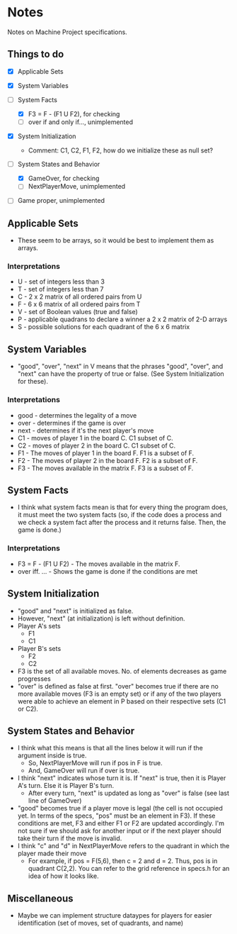 # Notes
Notes on Machine Project specifications.

## Things to do

- [x] Applicable Sets
- [x] System Variables
- [ ] System Facts
  - [x] F3 = F - (F1 U F2), for checking
  - [ ] over if and only if..., unimplemented
- [x] System Initialization
  - Comment: C1, C2, F1, F2, how do we initialize these as null set?
- [ ] System States and Behavior
  - [x] GameOver, for checking
  - [ ] NextPlayerMove, unimplemented
- [ ] Game proper, unimplemented


## Applicable Sets
- These seem to be arrays, so it would be best to implement them as arrays.

### Interpretations

- U  -  set of integers less than 3
- T  -  set of integers less than 7
- C  -  2 x 2 matrix of all ordered pairs from U
- F  -  6 x 6 matrix of all ordered pairs from T
- V  -  set of Boolean values (true and false)
- P  -  applicable quadrans to declare a winner
        a 2 x 2 matrix of 2-D arrays
- S  -  possible solutions for each quadrant of the 6 x 6 matrix


## System Variables
- "good", "over", "next" in V means that the phrases "good", "over", and "next" can have the property of true or false. (See System Initialization for these).

### Interpretations

- good  -  determines the legality of a move
- over  -  determines if the game is over
- next  -  determines if it's the next player's move
- C1    -  moves of player 1 in the board C. C1 subset of C.
- C2    -  moves of player 2 in the board C. C1 subset of C.
- F1    -  The moves of player 1 in the board F.
           F1 is a subset of F.
- F2    -  The moves of player 2 in the board F.
           F2 is a subset of F.
- F3    -  The moves available in the matrix F. 
           F3 is a subset of F.

## System Facts
- I think what system facts mean is that for every thing the program does, it must meet the two system facts (so, if the code does a process and we check a system fact after the process and it returns false. Then, the game is done.)

### Interpretations
- F3 = F - (F1 U F2)    -    The moves available in the matrix F.
- over iff. ...         -    Shows the game is done if the 
                             conditions are met

## System Initialization
- "good" and "next" is initialized as false.
- However, "next" (at initialization) is left without definition.
- Player A's sets
  - F1
  - C1
- Player B's sets
  - F2
  - C2
- F3 is the set of all available moves. No. of elements decreases as game progresses
- "over" is defined as false at first. "over" becomes true if there are no more available moves (F3 is an empty set) or if any of the two players were able to achieve an element in P based on their respective sets (C1 or C2).
  
## System States and Behavior
- I think what this means is that all the lines below it will run if the argument inside is true.
  - So, NextPlayerMove will run if pos in F is true.
  - And, GameOver will run if over is true.
- I think "next" indicates whose turn it is. If "next" is true, then it is Player A's turn. Else it is Player B's turn.
  - After every turn, "next" is updated as long as "over" is false (see last line of GameOver)
- "good" becomes true if a player move is legal (the cell is not occupied yet. In terms of the specs, "pos" must be an element in F3). If these conditions are met, F3 and either F1 or F2 are updated accordingly. I'm not sure if we should ask for another input or if the next player should take their turn if the move is invalid.
- I think "c" and "d" in NextPlayerMove refers to the quadrant in which the player made their move
  - For example, if pos = F(5,6), then c = 2 and d = 2. Thus, pos is in quadrant C(2,2). You can refer to the grid reference in specs.h for an idea of how it looks like.

## Miscellaneous
- Maybe we can implement structure dataypes for players for easier identification (set of moves, set of quadrants, and name)
